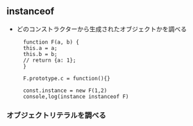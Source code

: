 ## instanceof
- どのコンストラクターから生成されたオブジェクトかを調べる

        function F(a, b) {
        this.a = a;
        this.b = b;
        // return {a: 1};
        }
        
        F.prototype.c = function(){}
        
        const.instance = new F(1,2)
        console,log(instance instanceof F)

### オブジェクトリテラルを調べる
